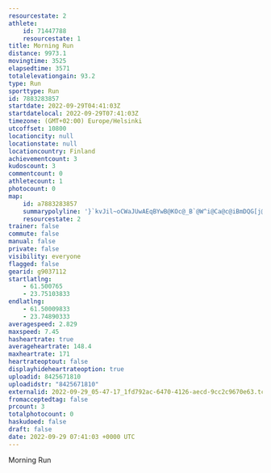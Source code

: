 ```yaml
---
resourcestate: 2
athlete:
    id: 71447788
    resourcestate: 1
title: Morning Run
distance: 9973.1
movingtime: 3525
elapsedtime: 3571
totalelevationgain: 93.2
type: Run
sporttype: Run
id: 7883283857
startdate: 2022-09-29T04:41:03Z
startdatelocal: 2022-09-29T07:41:03Z
timezone: (GMT+02:00) Europe/Helsinki
utcoffset: 10800
locationcity: null
locationstate: null
locationcountry: Finland
achievementcount: 3
kudoscount: 3
commentcount: 0
athletecount: 1
photocount: 0
map:
    id: a7883283857
    summarypolyline: '}`kvJil~oCWaJUwAEqBYwB@KOc@_B`@W^i@Ca@c@iBmDQG[j@i@`@cA@kAhAi@fA[rBWt@[Pw@y@u@rAIUc@g@M]QqAGu@CeAEE_@V[b@c@LQAyAkAQUQg@[aCe@iAOs@O_E@sDE_DJgA?]RmDF[Xk@PcAFuBKkCc@yFJcBMkCAiBM{AMiG?]Jw@@uAXeDCs@YmCDoBEcAX_AV}Ad@mEDiBEuCXqABiDL_DToBG}@DuAAo@B}@Ey@DwAKqBKo@@q@N}DP_ANaBVwABg@EkAFoAKiAE{CF{AAyAQgBYcBMsAQy@QiC[iA?c@Es@UkAG{@u@gEEgAYsBIyAMu@?{@KGeATs@Cg@^e@NkBY[Ps@m@c@_AcA}Aw@{BKm@Q[M_AKkBCoAKq@O}BG{CAmCDq@E}A[iDSuAUgAI?MRGIYwB@SMe@a@Da@d@S\YjAUdCm@nCQb@Kp@u@lAUnBDdAEPaAvAYTcA`BSj@m@t@KZQpADbBGn@@z@JzAb@`BXjBNf@NrAh@fBHlBG|CNtB?bAFj@Nd@XFLRH~@Rj@Nx@Rb@H\HvC?p@KnAAhAP`A`@hARFb@_@FHM^k@`AO~@]\CPXd@Jj@NL`@DFJo@GMo@IO]NMT{@xEE~@Qd@S~Bc@pC@tD[rCKtBNp@JRR|A\^NbBATWpA]|@SXd@tC?j@D`@`@vAXj@VrBNd@`AfAHRt@d@Jj@t@hBb@bB\|AJhAL`G\`B\bALz@`@x@X\jAXrA]Om@Eo@@y@PcB?}BJaBAgAFuB@wDFs@Ao@LmA?_AWkHDk@@eAFe@b@k@fB_BVc@b@Y`DZv@lAlATbA^j@`APj@\lBCjCk@zEKfBY|AIzDV~FInDF`AA^Fj@?|BFr@CdGHlBA`AObB`@`MKpBSh@]xBUvF?bAGtAC~CB~@Lb@BvAXzAJJV?XXRb@Jl@Pd@fBJ^fAPhARz@TZN`@R`AN~A`A`Fj@hEH\`@pC`AzDFd@LR@\Gr@CLKEs@{Ai@qBKs@T_GHQCKJg@jAaCNGEJf@aADs@VoAPk@TUPBf@r@zABHPF`@JZx@tAb@z@?XKbB@VJ^JvDNpAEfDZJXl@zADnC}@BRHxDa@`CNd@EZJdAVT~AG'
    resourcestate: 2
trainer: false
commute: false
manual: false
private: false
visibility: everyone
flagged: false
gearid: g9037112
startlatlng:
    - 61.500765
    - 23.75103833
endlatlng:
    - 61.50009833
    - 23.74890333
averagespeed: 2.829
maxspeed: 7.45
hasheartrate: true
averageheartrate: 148.4
maxheartrate: 171
heartrateoptout: false
displayhideheartrateoption: true
uploadid: 8425671810
uploadidstr: "8425671810"
externalid: 2022-09-29_05-47-17_1fd792ac-6470-4126-aecd-9cc2c9670e63.tcx
fromacceptedtag: false
prcount: 3
totalphotocount: 0
haskudoed: false
draft: false
date: 2022-09-29 07:41:03 +0000 UTC
---
```

Morning Run